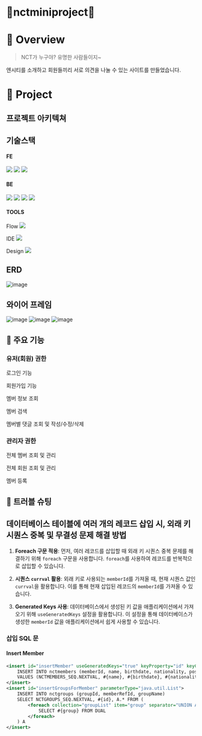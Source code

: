 # 💚nctminiproject💚

# 🚩 Overview
> NCT가 누구야? 유명한 사람들이지~
> 
엔시티를 소개하고 회원들끼리 서로 의견을 나눌 수 있는 사이트를 만들었습니다.

# 👀 Project
## 프로젝트 아키텍쳐

## 기술스택
#### FE
<img src="https://img.shields.io/badge/javascript-F7DF1E?style=for-the-badge&logo=javascript&logoColor=black"> <img src="https://img.shields.io/badge/bootstrap-7952B3?style=for-the-badge&logo=bootstrap&logoColor=white">
<img src="https://img.shields.io/badge/css-1572B6?style=for-the-badge&logo=css3&logoColor=white">

#### BE
<img src="https://img.shields.io/badge/java-007396?style=for-the-badge&logo=java&logoColor=white"> <img src="https://img.shields.io/badge/oracle-F80000?style=for-the-badge&logo=oracle&logoColor=white"> <img src="https://img.shields.io/badge/spring-6DB33F?style=for-the-badge&logo=spring&logoColor=white"> 
<img src="https://img.shields.io/badge/apache tomcat-F8DC75?style=for-the-badge&logo=apachetomcat&logoColor=white">

#### TOOLS
Flow <img src="https://img.shields.io/badge/github-181717?style=for-the-badge&logo=github&logoColor=white"> 

IDE <img src="https://img.shields.io/badge/eclipse ide-2C2255?style=for-the-badge&logo=eclipse ide&logoColor=white">

Design <img src="https://img.shields.io/badge/figma-F24E1E?style=for-the-badge&logo=figma&logoColor=white">

## ERD
![image](https://github.com/simidot/nctminiproject/assets/114278754/54fcc3d5-afed-4b27-9762-2b14da8abea9)

## 와이어 프레임
![image](https://github.com/simidot/nctminiproject/assets/114278754/806cf5d0-b14e-47bc-96bd-64e00adb88f5)
![image](https://github.com/simidot/nctminiproject/assets/114278754/d9302fe2-c899-4055-8f0c-1d96dac8d6fb)
![image](https://github.com/simidot/nctminiproject/assets/114278754/078e685d-b0c2-4dee-bcb7-00fe2c6c8527)


## 📍 주요 기능
### 유저(회원) 권한
로그인 기능

회원가입 기능

멤버 정보 조회

멤버 검색

멤버별 댓글 조회 및 작성/수정/삭제 

### 관리자 권한
전체 멤버 조회 및 관리

전체 회원 조회 및 관리

멤버 등록


## 💊 트러블 슈팅
## 데이터베이스 테이블에 여러 개의 레코드 삽입 시, 외래 키 시퀀스 중복 및 무결성 문제 해결 방법

1. **Foreach 구문 적용**: 먼저, 여러 레코드를 삽입할 때 외래 키 시퀀스 중복 문제를 해결하기 위해 `foreach` 구문을 사용합니다. `foreach`를 사용하여 레코드를 반복적으로 삽입할 수 있습니다.

2. **시퀀스 `currval` 활용**: 외래 키로 사용되는 `memberId`를 가져올 때, 현재 시퀀스 값인 `currval`을 활용합니다. 이를 통해 현재 삽입된 레코드의 `memberId`를 가져올 수 있습니다.

3. **Generated Keys 사용**: 데이터베이스에서 생성된 키 값을 애플리케이션에서 가져오기 위해 `useGeneratedKeys` 설정을 활용합니다. 이 설정을 통해 데이터베이스가 생성한 `memberId` 값을 애플리케이션에서 쉽게 사용할 수 있습니다.

### 삽입 SQL 문

#### Insert Member

```xml
<insert id="insertMember" useGeneratedKeys="true" keyProperty="id" keyColumn="memberId">
    INSERT INTO nctmembers (memberId, name, birthdate, nationality, position, mbti, image, regdate)
    VALUES (NCTMEMBERS_SEQ.NEXTVAL, #{name}, #{birthdate}, #{nationality}, #{position}, #{mbti}, #{image}, SYSDATE)
</insert>
<insert id="insertGroupsForMember" parameterType="java.util.List">
    INSERT INTO nctgroups (groupId, memberRefId, groupName)
    SELECT NCTGROUPS_SEQ.NEXTVAL, #{id}, A.* FROM (
        <foreach collection="groupList" item="group" separator="UNION ALL">
            SELECT #{group} FROM DUAL
        </foreach>
    ) A
</insert>
